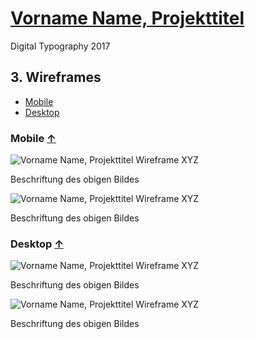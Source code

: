 # [Vorname Name, Projekttitel](../index.md)

Digital Typography 2017

<a id="top"></a>
## 3. Wireframes

* [Mobile](#mobile)
* [Desktop](#desktop)

<a id="mobile"></a>
###  Mobile [&uarr;](#top)

![Vorname Name, Projekttitel Wireframe XYZ](bild.png)

Beschriftung des obigen Bildes

![Vorname Name, Projekttitel Wireframe XYZ](bild.png)

Beschriftung des obigen Bildes

<a id="desktop"></a>
###  Desktop [&uarr;](#top)

![Vorname Name, Projekttitel Wireframe XYZ](bild.png)

Beschriftung des obigen Bildes

![Vorname Name, Projekttitel Wireframe XYZ](bild.png)

Beschriftung des obigen Bildes
